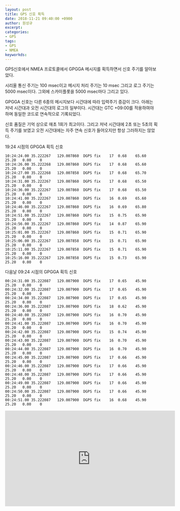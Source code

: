 ```yaml
---
layout: post
title: GPS 신호 획득
date: 2018-11-21 09:40:00 +0900
author: 원성규
excerpt: 
categories:
- GPS
tags: 
- GPS
- NMEA
keyworkds:
---
```


GPS신호에서 NMEA 프로토콜에서 GPGGA 메시지를 획득하면서 신호 주기를 알아보았다.

시리올 통신 주기는 100 msec이고 메시지 처리 주기는 10 msec 그리고 로그 주기는 5000 msec이다.
그외에 스카이플롯을 5000 msec마다 그리고 있다.

GPGGA 신호는 다른 6종의 메시지보다 시간대에 따라 입력주기 증감이 크다. 아래는 저녁 시간대과 오전 시간대의 로그의 일부이다.
시간대는 GTC +09:00를 적용하여야 하며 동일한 코드로 연속적으로 기록되었다. 

신호 품질은 기억 상으로 매초 1회가 최고이다. 그리고 저녁 시간대에 2초 또는 5초의 획득 주기를 보였고 오전 시간대에는 자주 연속 신호가 들어오지만 항상 그러하지는 않았다.

19:24 시점의 GPGGA 획득 신호
```
10:24:24.00	35.222267	129.007860	DGPS fix	17	0.68	65.60	25.20	0.00	0
10:24:26.00	35.222268	129.007860	DGPS fix	17	0.68	65.60	25.20	0.00	0
10:24:27.00	35.222268	129.007858	DGPS fix	17	0.68	65.70	25.20	0.00	0
10:24:31.00	35.222267	129.007860	DGPS fix	17	0.68	65.50	25.20	0.00	0
10:24:36.00	35.222267	129.007860	DGPS fix	17	0.68	65.50	25.20	0.00	0
10:24:41.00	35.222267	129.007860	DGPS fix	16	0.69	65.60	25.20	0.00	0
10:24:46.00	35.222267	129.007860	DGPS fix	16	0.69	65.80	25.20	0.00	0
10:24:51.00	35.222267	129.007860	DGPS fix	15	0.75	65.90	25.20	0.00	0
10:24:56.00	35.222267	129.007860	DGPS fix	14	0.87	65.90	25.20	0.00	0
10:25:01.00	35.222267	129.007860	DGPS fix	15	0.71	65.90	25.20	0.00	0
10:25:06.00	35.222267	129.007858	DGPS fix	15	0.71	65.90	25.20	0.00	0
10:25:11.00	35.222267	129.007858	DGPS fix	15	0.71	65.90	25.20	0.00	0
10:25:16.00	35.222267	129.007858	DGPS fix	15	0.73	65.90	25.20	0.00	0
```

다음날 09:24 시점의 GPGGA 획득 신호
```
00:24:31.00	35.222087	129.007900	DGPS fix	17	0.65	45.90	25.20	0.00	0
00:24:32.00	35.222087	129.007900	DGPS fix	17	0.65	45.90	25.20	0.00	0
00:24:34.00	35.222087	129.007900	DGPS fix	17	0.65	45.90	25.20	0.00	0
00:24:36.00	35.222087	129.007900	DGPS fix	18	0.62	45.90	25.20	0.00	0
00:24:40.00	35.222087	129.007900	DGPS fix	16	0.70	45.90	25.20	0.00	0
00:24:41.00	35.222087	129.007900	DGPS fix	16	0.70	45.90	25.20	0.00	0
00:24:42.00	35.222087	129.007900	DGPS fix	15	0.74	45.90	25.20	0.00	0
00:24:43.00	35.222087	129.007900	DGPS fix	16	0.70	45.90	25.20	0.00	0
00:24:44.00	35.222087	129.007900	DGPS fix	16	0.70	45.90	25.20	0.00	0
00:24:45.00	35.222087	129.007900	DGPS fix	17	0.66	45.90	25.20	0.00	0
00:24:46.00	35.222087	129.007900	DGPS fix	17	0.66	45.90	25.20	0.00	0
00:24:48.00	35.222087	129.007900	DGPS fix	17	0.66	45.90	25.20	0.00	0
00:24:49.00	35.222087	129.007900	DGPS fix	17	0.66	45.90	25.20	0.00	0
00:24:50.00	35.222087	129.007900	DGPS fix	17	0.66	45.90	25.20	0.00	0
00:24:51.00	35.222087	129.007900	DGPS fix	16	0.68	45.90	25.20	0.00	0
```

<iframe width="560" height="315" src="https://www.youtube.com/embed/NsGGpgrs6JI" frameborder="0" allow="accelerometer; autoplay; encrypted-media; gyroscope; picture-in-picture" allowfullscreen></iframe>

